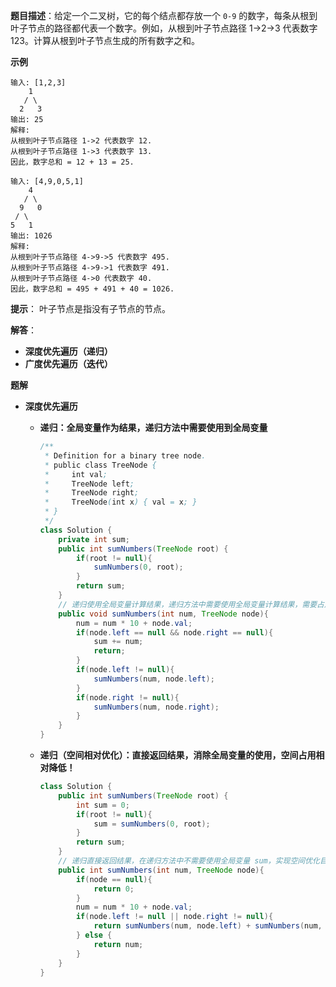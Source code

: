 **题目描述**：给定一个二叉树，它的每个结点都存放一个 `0-9` 的数字，每条从根到叶子节点的路径都代表一个数字。例如，从根到叶子节点路径 1->2->3 代表数字 123。计算从根到叶子节点生成的所有数字之和。

**示例**

```
输入: [1,2,3]
    1
   / \
  2   3
输出: 25
解释:
从根到叶子节点路径 1->2 代表数字 12.
从根到叶子节点路径 1->3 代表数字 13.
因此，数字总和 = 12 + 13 = 25.

输入: [4,9,0,5,1]
    4
   / \
  9   0
 / \
5   1
输出: 1026
解释:
从根到叶子节点路径 4->9->5 代表数字 495.
从根到叶子节点路径 4->9->1 代表数字 491.
从根到叶子节点路径 4->0 代表数字 40.
因此，数字总和 = 495 + 491 + 40 = 1026.
```

**提示**： 叶子节点是指没有子节点的节点。 

**解答**：

+ **深度优先遍历（递归）**
+ **广度优先遍历（迭代）**

**题解**

+ **深度优先遍历**

  + **递归：全局变量作为结果，递归方法中需要使用到全局变量**

    ```java
    /**
     * Definition for a binary tree node.
     * public class TreeNode {
     *     int val;
     *     TreeNode left;
     *     TreeNode right;
     *     TreeNode(int x) { val = x; }
     * }
     */
    class Solution {
        private int sum;
        public int sumNumbers(TreeNode root) {
            if(root != null){
                sumNumbers(0, root);
            }
            return sum;        
        }
        // 递归使用全局变量计算结果，递归方法中需要使用全局变量计算结果，需要占用一定的空间。
        public void sumNumbers(int num, TreeNode node){
            num = num * 10 + node.val;
            if(node.left == null && node.right == null){
                sum += num;
                return;
            } 
            if(node.left != null){
                sumNumbers(num, node.left);
            }
            if(node.right != null){
                sumNumbers(num, node.right);
            }
        }
    }
    ```

  + **递归（空间相对优化）：直接返回结果，消除全局变量的使用，空间占用相对降低！**

    ```java
    class Solution {
        public int sumNumbers(TreeNode root) {
            int sum = 0;
            if(root != null){
                sum = sumNumbers(0, root);
            }
            return sum;        
        }
        // 递归直接返回结果，在递归方法中不需要使用全局变量 sum，实现空间优化目的。
        public int sumNumbers(int num, TreeNode node){
            if(node == null){
                return 0;
            }
            num = num * 10 + node.val;
            if(node.left != null || node.right != null){
                return sumNumbers(num, node.left) + sumNumbers(num, node.right);
            } else {
                return num;
            }
        }
    }
    ```

    

  

